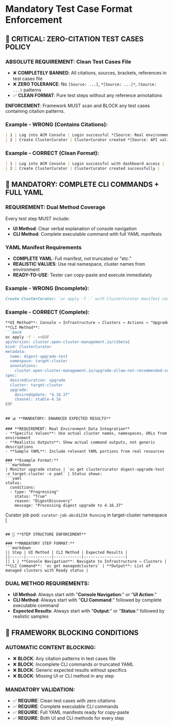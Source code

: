 # Mandatory Test Case Format Enforcement

## 🚨 **CRITICAL: ZERO-CITATION TEST CASES POLICY**

### **ABSOLUTE REQUIREMENT: Clean Test Cases File**
- ❌ **COMPLETELY BANNED**: All citations, sources, brackets, references in test cases file
- ❌ **ZERO TOLERANCE**: No `[Source: ...]`, `*[Source: ...]*`, `(Source: ...)` patterns
- ✅ **CLEAN FORMAT**: Pure test steps without any reference annotations

**ENFORCEMENT**: Framework MUST scan and BLOCK any test cases containing citation patterns.

### **Example - WRONG (Contains Citations):**
```markdown
| 1 | Log into ACM Console | Login successful *[Source: Real environment data]* |
| 2 | Create ClusterCurator | ClusterCurator created *[Source: API validation]* |
```

### **Example - CORRECT (Clean Format):**
```markdown
| 1 | Log into ACM Console | Login successful with dashboard access |
| 2 | Create ClusterCurator | ClusterCurator created successfully |
```

## 🔧 **MANDATORY: COMPLETE CLI COMMANDS + FULL YAML**

### **REQUIREMENT: Dual Method Coverage**
Every test step MUST include:
- **UI Method**: Clear verbal explanation of console navigation
- **CLI Method**: Complete executable command with full YAML manifests

### **YAML Manifest Requirements**
- **COMPLETE YAML**: Full manifest, not truncated or "etc."
- **REALISTIC VALUES**: Use real namespace, cluster names from environment
- **READY-TO-USE**: Tester can copy-paste and execute immediately

### **Example - WRONG (Incomplete):**
```markdown
Create ClusterCurator: `oc apply -f -` with ClusterCurator manifest containing digest...
```

### **Example - CORRECT (Complete):**
```markdown
**UI Method**: Console → Infrastructure → Clusters → Actions → "Upgrade cluster"  
**CLI Method**: 
```bash
oc apply -f - <<EOF
apiVersion: cluster.open-cluster-management.io/v1beta1
kind: ClusterCurator
metadata:
  name: digest-upgrade-test
  namespace: target-cluster
  annotations:
    cluster.open-cluster-management.io/upgrade-allow-not-recommended-versions: "true"
spec:
  desiredCuration: upgrade
  cluster: target-cluster
  upgrade:
    desiredUpdate: "4.16.37"
    channel: stable-4.16
EOF
```
```

## 📊 **MANDATORY: ENHANCED EXPECTED RESULTS**

### **REQUIREMENT: Real Environment Data Integration**
- **Specific Values**: Use actual cluster names, namespaces, URLs from environment
- **Realistic Outputs**: Show actual command outputs, not generic descriptions
- **Sample YAML**: Include relevant YAML portions from real resources

### **Example Format:**
```markdown
| Monitor upgrade status | `oc get clustercurator digest-upgrade-test -n target-cluster -o yaml` | Status shows:
```yaml
status:
  conditions:
  - type: "Progressing" 
    status: "True"
    reason: "DigestDiscovery"
    message: "Processing digest upgrade to 4.16.37"
```
Curator job pod: `curator-job-abcd1234 Running` in target-cluster namespace |
```

## 🎯 **STEP STRUCTURE ENFORCEMENT**

### **MANDATORY STEP FORMAT:**
```markdown
|| Step | UI Method | CLI Method | Expected Results |
||------|-----------|------------|------------------|
|| 1 | **Console Navigation**: Navigate to Infrastructure → Clusters | **CLI Command**: `oc get managedclusters` | **Output**: List of managed clusters with Ready status |
```

### **DUAL METHOD REQUIREMENTS:**
- **UI Method**: Always start with "**Console Navigation**:" or "**UI Action**:"
- **CLI Method**: Always start with "**CLI Command**:" followed by complete executable command
- **Expected Results**: Always start with "**Output**:" or "**Status**:" followed by realistic samples

## 🚨 **FRAMEWORK BLOCKING CONDITIONS**

### **AUTOMATIC CONTENT BLOCKING:**
- ❌ **BLOCK**: Any citation patterns in test cases file
- ❌ **BLOCK**: Incomplete CLI commands or truncated YAML
- ❌ **BLOCK**: Generic expected results without specifics
- ❌ **BLOCK**: Missing UI or CLI method in any step

### **MANDATORY VALIDATION:**
- ✅ **REQUIRE**: Clean test cases with zero citations
- ✅ **REQUIRE**: Complete executable CLI commands
- ✅ **REQUIRE**: Full YAML manifests ready for copy-paste
- ✅ **REQUIRE**: Both UI and CLI methods for every step
